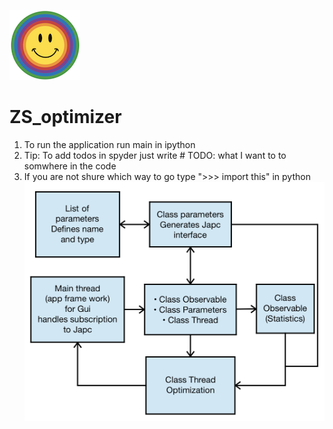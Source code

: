 ![](Screen%20Shot%202018-10-10%20at%2014.27.07.png)

# ZS_optimizer

1. To run the application run main in ipython
2. Tip: To add todos in spyder just write # TODO: what I want to to somwhere in the code
3. If you are not shure which way to go type ">>> import this" in python
![](IMG_08615E35FAB7-1.jpeg)
